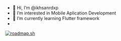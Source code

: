 - 👋 Hi, I’m @ikhsanrdxp
- 👀 I’m interested in Mobile Aplication Development
- 🌱 I’m currently learning Flutter framework
- 

[![roadmap.sh](https://roadmap.sh/card/tall/6646b0cf0a28ee5f0701e7b1?variant=dark&roadmaps=flutter)](https://roadmap.sh)
<!---
ikhsanrdxp/ikhsanrdxp is a ✨ special ✨ repository because its `README.md` (this file) appears on your GitHub profile.
You can click the Preview link to take a look at your changes.
--->
